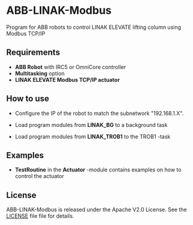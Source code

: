 # ABB-LINAK-Modbus
Program for ABB robots to control LINAK ELEVATE lifting column using Modbus TCP/IP


## Requirements

- **ABB Robot** with IRC5 or OmniCore controller
- **Multitasking** option
- **LINAK ELEVATE Modbus TCP/IP actuator**

## How to use

- Configure the IP of the robot to match the subnetwork "192.168.1.X".

- Load program modules from **LINAK_BG** to a background task
- Load program modules from **LINAK_TROB1** to the TROB1 -task

## Examples
- **TestRoutine** in the **Actuator** -module contains examples on how to control the actuator


## License

ABB-LINAK-Modbus is released under the Apache V2.0 License. See the [LICENSE](./LICENSE) file file for details.
